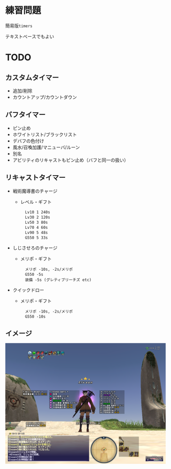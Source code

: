 # 練習問題
簡易版`timers`

テキストベースでもよい

# TODO

## カスタムタイマー
* 追加/削除
* カウントアップ/カウントダウン

## バフタイマー
* ピン止め
* ホワイトリスト/ブラックリスト
* デバフの色付け
* 風水/召喚加護/マニューバ/ルーン
* 別名
* アビリティのリキャストもピン止め（バフと同一の扱い）

## リキャストタイマー
- 戦術魔導書のチャージ
    - レベル・ギフト
    
            Lv10 1 240s
            Lv30 2 120s
            Lv50 3 80s
            Lv70 4 60s
            Lv90 5 48s
            G550 5 33s
- しじさせろのチャージ
    - メリポ・ギフト
            
            メリポ -10s, -2s/メリポ
            G550 -5s
            装備 -5s (グレティブリーチズ etc)
- クイックドロー
    - メリポ・ギフト
    
            メリポ -10s, -2s/メリポ
            G550 -10s

## イメージ

![SS1](assets/screenshot1.png)
